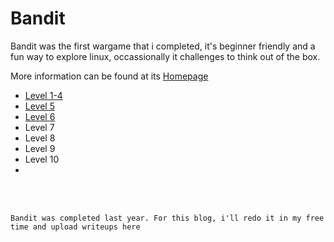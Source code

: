 # Bandit 

Bandit was the first wargame that i completed, it's beginner friendly and a fun way to explore linux, occassionally it challenges to think out of the box.

More information can be found at its [Homepage](https://overthewire.org/wargames/bandit/)

- [Level 1-4](./Level1-4.md)
- [Level 5](./Level5.md)
- [Level 6](./Level6.md)
- Level 7
- Level 8
- Level 9
- Level 10
- 









<br/>
<br/>


```
Bandit was completed last year. For this blog, i'll redo it in my free time and upload writeups here
```
